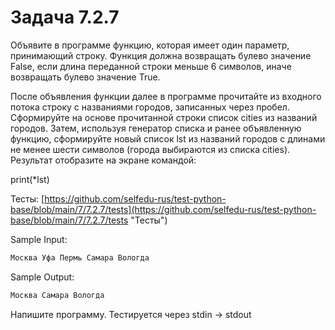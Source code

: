 # Задача 7.2.7

Объявите в программе функцию, которая имеет один параметр, принимающий строку. Функция должна возвращать булево значение False, если длина переданной строки меньше 6 символов, иначе возвращать булево значение True.

После объявления функции далее в программе прочитайте из входного потока строку с названиями городов, записанных через пробел. Сформируйте на основе прочитанной строки список cities из названий городов. Затем, используя генератор списка и ранее объявленную функцию, сформируйте новый список lst из названий городов с длинами не менее шести символов (города выбираются из списка cities). Результат отобразите на экране командой:

print(*lst)

Тесты: [https://github.com/selfedu-rus/test-python-base/blob/main/7/7.2.7/tests](https://github.com/selfedu-rus/test-python-base/blob/main/7/7.2.7/tests "Тесты")

Sample Input:

```python
Москва Уфа Пермь Самара Вологда
```

Sample Output:

```python
Москва Самара Вологда
```

Напишите программу. Тестируется через stdin → stdout 
